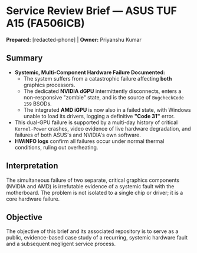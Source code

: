 ﻿# Service Review Brief — ASUS TUF A15 (FA506ICB)
**Prepared:** [redacted-phone] | **Owner:** Priyanshu Kumar

## Summary
- **Systemic, Multi-Component Hardware Failure Documented:**
  - The system suffers from a catastrophic failure affecting **both** graphics processors.
  - The dedicated **NVIDIA dGPU** intermittently disconnects, enters a non-responsive "zombie" state, and is the source of `BugcheckCode 159` BSODs.
  - The integrated **AMD iGPU** is now also in a failed state, with Windows unable to load its drivers, logging a definitive **"Code 31"** error.
- This dual-GPU failure is supported by a multi-day history of critical `Kernel-Power` crashes, video evidence of live hardware degradation, and failures of both ASUS's and NVIDIA's own software.
- **HWiNFO logs** confirm all failures occur under normal thermal conditions, ruling out overheating.

## Interpretation
The simultaneous failure of two separate, critical graphics components (NVIDIA and AMD) is irrefutable evidence of a systemic fault with the motherboard. The problem is not isolated to a single chip or driver; it is a core hardware failure.

## Objective
The objective of this brief and its associated repository is to serve as a public, evidence-based case study of a recurring, systemic hardware fault and a subsequent negligent service process.
